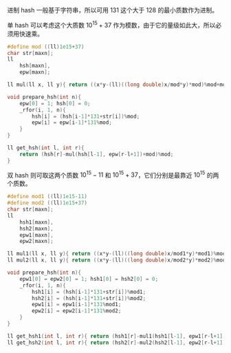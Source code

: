 进制 $\text{hash}$ 一般基于字符串，所以可用 $131$ 这个大于 $128$ 的最小质数作为进制。

单 $\text{hash}$ 可以考虑这个大质数 $10^{15}+37$ 作为模数，由于它的量级如此大，所以必须用快速乘。

```cpp
#define mod ((ll)1e15+37)
char str[maxn];
ll
    hsh[maxn],
	epw[maxn];

ll mul(ll x, ll y){ return ((x*y-(ll)((long double)x/mod*y)*mod)%mod+mod)%mod; }

void prepare_hsh(int n){
    epw[0] = 1; hsh[0] = 0;
    _rfor(i, 1, n){
        hsh[i] = (hsh[i-1]*131+str[i])%mod;
    	epw[i] = epw[i-1]*131%mod;
    }
}

ll get_hsh(int l, int r){
    return (hsh[r]-mul(hsh[l-1], epw[r-l+1])+mod)%mod;
}
```

双 $\text{hash}$ 则可取这两个质数 $10^{15}-11$ 和 $10^{15}+37$，它们分别是最靠近 $10^{15}$ 的两个质数。

```cpp
#define mod1 ((ll)1e15-11)
#define mod2 ((ll)1e15+37)
char str[maxn];
ll
    hsh1[maxn],
	hsh2[maxn],
	epw1[maxn],
	epw2[maxn];

ll mul1(ll x, ll y){ return ((x*y-(ll)((long double)x/mod1*y)*mod1)%mod1+mod1)%mod1; }
ll mul2(ll x, ll y){ return ((x*y-(ll)((long double)x/mod2*y)*mod2)%mod2+mod2)%mod2;}

void prepare_hsh(int n){
    epw1[0] = epw2[0] = 1; hsh1[0] = hsh2[0] = 0;
    _rfor(i, 1, n){
        hsh1[i] = (hsh[i-1]*131+str[i])%mod1;
        hsh2[i] = (hsh[i-1]*131+str[i])%mod2;
    	epw1[i] = epw1[i-1]*131%mod1;
        epw2[i] = epw2[i-1]*131%mod2;
    }
}

ll get_hsh1(int l, int r){ return (hsh1[r]-mul1(hsh1[l-1], epw1[r-l+1])+mod1)%mod1; }
ll get_hsh2(int l, int r){ return (hsh2[r]-mul2(hsh2[l-1], epw2[r-l+1])+mod2)%mod2; }
```











